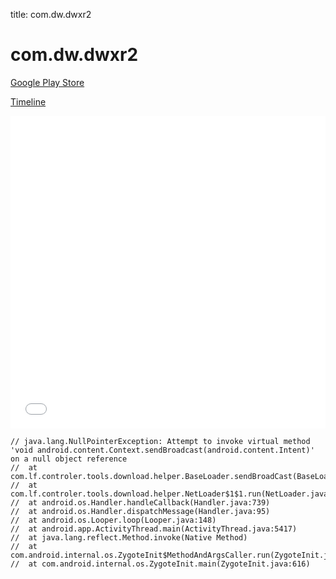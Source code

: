 title: com.dw.dwxr2

# com.dw.dwxr2

[Google Play Store](https://play.google.com/store/apps/details?id=com.dw.dwxr2)

[Timeline](./vis-timeline.html)

<iframe src="./vis-timeline.html" width="100%" height="500px" style="border:none;"></iframe>

```
// java.lang.NullPointerException: Attempt to invoke virtual method 'void android.content.Context.sendBroadcast(android.content.Intent)' on a null object reference
// 	at com.lf.controler.tools.download.helper.BaseLoader.sendBroadCast(BaseLoader.java:50)
// 	at com.lf.controler.tools.download.helper.NetLoader$1$1.run(NetLoader.java:181)
// 	at android.os.Handler.handleCallback(Handler.java:739)
// 	at android.os.Handler.dispatchMessage(Handler.java:95)
// 	at android.os.Looper.loop(Looper.java:148)
// 	at android.app.ActivityThread.main(ActivityThread.java:5417)
// 	at java.lang.reflect.Method.invoke(Native Method)
// 	at com.android.internal.os.ZygoteInit$MethodAndArgsCaller.run(ZygoteInit.java:726)
// 	at com.android.internal.os.ZygoteInit.main(ZygoteInit.java:616)

```



